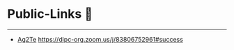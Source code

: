 # Public-Links 📢
---
- [Ag2Te](https://docs.google.com/presentation/d/1ek7F_r9UsN1SM2qWr_WsQ4N9U1DfM_6dm76dO2YzWr4/edit?usp=sharing)
https://dipc-org.zoom.us/j/83806752961#success
